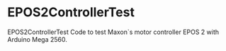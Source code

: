 # EPOS2ControllerTest
EPOS2ControllerTest
Code to test Maxon`s motor controller EPOS 2 with Arduino Mega 2560.
